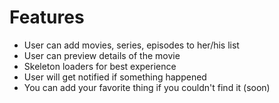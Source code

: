 # Features

- User can add movies, series, episodes to her/his list
- User can preview details of the movie
- Skeleton loaders for best experience
- User will get notified if something happened
- You can add your favorite thing if you couldn't find it (soon)
